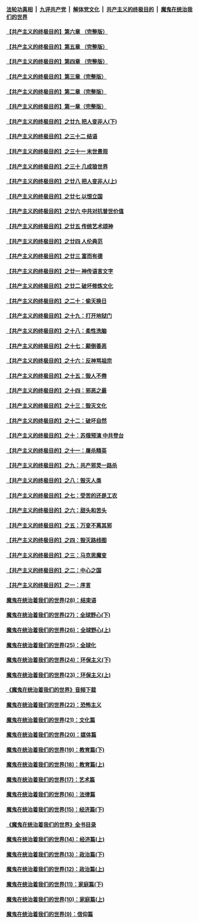 

####  [法轮功真相](../../../../basic/blob/master/README.md?t=06092001) &nbsp;|&nbsp; [九评共产党](../../../../9ping.md/blob/master/README.md?t=06092001) &nbsp;|&nbsp; [解体党文化](../../../../jtdwh.md/blob/master/README.md?t=06092001)  &nbsp;|&nbsp; [共产主义的终极目的](../../../../gczydzjmd.md/blob/master/README.md?t=06092001) &nbsp;|&nbsp; [魔鬼在统治我们的世界](../../../../mgztzwmdsj.md/blob/master/README.md?t=06092001) 

#### [【共产主义的终极目的】第六章 （完整版）](../pages/nsc422/n11428913.md?t=06092001) 

#### [【共产主义的终极目的】第五章 （完整版）](../pages/nsc422/n11428912.md?t=06092001) 

#### [【共产主义的终极目的】第四章 （完整版）](../pages/nsc422/n11428907.md?t=06092001) 

#### [【共产主义的终极目的】第三章（完整版）](../pages/nsc422/n11428848.md?t=06092001) 

#### [【共产主义的终极目的】第二章（完整版）](../pages/nsc422/n11428831.md?t=06092001) 

#### [【共产主义的终极目的】第一章（完整版）](../pages/nsc422/n11417651.md?t=06092001) 

#### [【共产主义的终极目的】之廿九 把人变非人(下)](../pages/nsc422/n11344140.md?t=06092001) 

#### [【共产主义的终极目的】之三十二 结语](../pages/nsc422/n11360535.md?t=06092001) 

#### [【共产主义的终极目的】之三十一 末世景观](../pages/nsc422/n11351129.md?t=06092001) 

#### [【共产主义的终极目的】之三十 几成狼世界](../pages/nsc422/n11348280.md?t=06092001) 

#### [【共产主义的终极目的】之廿八 把人变非人(上)](../pages/nsc422/n11340492.md?t=06092001) 

#### [【共产主义的终极目的】之廿七 以恨立国](../pages/nsc422/n11336944.md?t=06092001) 

#### [【共产主义的终极目的】之廿六 中共对抗普世价值](../pages/nsc422/n11324785.md?t=06092001) 

#### [【共产主义的终极目的】之廿五 传统艺术颂神](../pages/nsc422/n11296396.md?t=06092001) 

#### [【共产主义的终极目的】之廿四 人伦典范](../pages/nsc422/n11296397.md?t=06092001) 

#### [【共产主义的终极目的】之廿三 富而有德](../pages/nsc422/n11283598.md?t=06092001) 

#### [【共产主义的终极目的】之廿一 神传语言文字](../pages/nsc422/n11263265.md?t=06092001) 

#### [【共产主义的终极目的】之廿二 破坏修炼文化](../pages/nsc422/n11245728.md?t=06092001) 

#### [【共产主义的终极目的】之二十：偷天换日](../pages/nsc422/n11238846.md?t=06092001) 

#### [【共产主义的终极目的】之十九：打开地狱门](../pages/nsc422/n11206376.md?t=06092001) 

#### [【共产主义的终极目的】之十八：柔性洗脑](../pages/nsc422/n11199994.md?t=06092001) 

#### [【共产主义的终极目的】之十七：颠倒善恶](../pages/nsc422/n11179782.md?t=06092001) 

#### [【共产主义的终极目的】之十六：反神骂祖宗](../pages/nsc422/n11166798.md?t=06092001) 

#### [【共产主义的终极目的】之十五：毁人不倦](../pages/nsc422/n11166792.md?t=06092001) 

#### [【共产主义的终极目的】之十四：邪恶之最](../pages/nsc422/n11150249.md?t=06092001) 

#### [【共产主义的终极目的】之十三：毁灭文化](../pages/nsc422/n11135227.md?t=06092001) 

#### [【共产主义的终极目的】之十二：破坏自然](../pages/nsc422/n11135214.md?t=06092001) 

#### [【共产主义的终极目的】之十：苏俄预演 中共登台](../pages/nsc422/n11118424.md?t=06092001) 

#### [【共产主义的终极目的】之十一：屠杀精英](../pages/nsc422/n11118442.md?t=06092001) 

#### [【共产主义的终极目的】之九：共产邪灵一路杀](../pages/nsc422/n11114139.md?t=06092001) 

#### [【共产主义的终极目的】之八：毁灭人类](../pages/nsc422/n11108503.md?t=06092001) 

#### [【共产主义的终极目的】之七：受苦的还是工农](../pages/nsc422/n11101809.md?t=06092001) 

#### [【共产主义的终极目的】之六：甜头和苦头](../pages/nsc422/n11096971.md?t=06092001) 

#### [【共产主义的终极目的】之五：万变不离其邪](../pages/nsc422/n11091285.md?t=06092001) 

#### [【共产主义的终极目的】之四：毁灭路线图](../pages/nsc422/n11086284.md?t=06092001) 

#### [【共产主义的终极目的】之三：马克思魔变](../pages/nsc422/n11061941.md?t=06092001) 

#### [【共产主义的终极目的】之二：中心之国](../pages/nsc422/n11047728.md?t=06092001) 

#### [【共产主义的终极目的】之一：序言](../pages/nsc422/n11086077.md?t=06092001) 

#### [魔鬼在统治着我们的世界(28)：结束语](../pages/nsc422/n10936246.md?t=06092001) 

#### [魔鬼在统治着我们的世界(27)：全球野心(下)](../pages/nsc422/n10928319.md?t=06092001) 

#### [魔鬼在统治着我们的世界(26)：全球野心(上)](../pages/nsc422/n10900318.md?t=06092001) 

#### [魔鬼在统治着我们的世界(25)：全球化](../pages/nsc422/n10788205.md?t=06092001) 

#### [魔鬼在统治着我们的世界(24)：环保主义(下)](../pages/nsc422/n10695307.md?t=06092001) 

#### [魔鬼在统治着我们的世界(23)：环保主义(上)](../pages/nsc422/n10688613.md?t=06092001) 

#### [《魔鬼在统治着我们的世界》音频下载](../pages/nsc422/n10635553.md?t=06092001) 

#### [魔鬼在统治着我们的世界(22)：恐怖主义](../pages/nsc422/n10614727.md?t=06092001) 

#### [魔鬼在统治着我们的世界(21)：文化篇](../pages/nsc422/n10597706.md?t=06092001) 

#### [魔鬼在统治着我们的世界(20)：媒体篇](../pages/nsc422/n10586579.md?t=06092001) 

#### [魔鬼在统治着我们的世界(19)：教育篇(下)](../pages/nsc422/n10564808.md?t=06092001) 

#### [魔鬼在统治着我们的世界(18)：教育篇(上)](../pages/nsc422/n10526970.md?t=06092001) 

#### [魔鬼在统治着我们的世界(17)：艺术篇](../pages/nsc422/n10499093.md?t=06092001) 

#### [魔鬼在统治着我们的世界(16)：法律篇](../pages/nsc422/n10485969.md?t=06092001) 

#### [魔鬼在统治着我们的世界(15)：经济篇(下)](../pages/nsc422/n10469975.md?t=06092001) 

#### [《魔鬼在统治着我们的世界》全书目录](../pages/nsc422/n10464261.md?t=06092001) 

#### [魔鬼在统治着我们的世界(14)：经济篇(上)](../pages/nsc422/n10457370.md?t=06092001) 

#### [魔鬼在统治着我们的世界(13)：政治篇(下)](../pages/nsc422/n10448270.md?t=06092001) 

#### [魔鬼在统治着我们的世界(12)：政治篇(上)](../pages/nsc422/n10444576.md?t=06092001) 

#### [魔鬼在统治着我们的世界(11)：家庭篇(下)](../pages/nsc422/n10440961.md?t=06092001) 

#### [魔鬼在统治着我们的世界(10)：家庭篇(上)](../pages/nsc422/n10435448.md?t=06092001) 

#### [魔鬼在统治着我们的世界(9)：信仰篇](../pages/nsc422/n10432159.md?t=06092001) 

